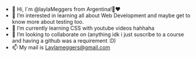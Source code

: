 - 👋 Hi, I´m @laylaMeggers from Argentina!🧉❤
- 👀 I’m interested in learning all about Web Development and maybe get to know more about testing too. 
- 🌱 I’m currently learning CSS with youtube videos hahhaha 
- 💞️ I’m looking to collaborate on (anything idk i just suscribe to a course and having a github was a requirement :D)
- 📫 My mail is Laylameggers@gmail.com

<!---
laylaMeggers/laylaMeggers is a ✨ special ✨ repository because its `README.md` (this file) appears on your GitHub profile.
You can click the Preview link to take a look at your changes.
--->
